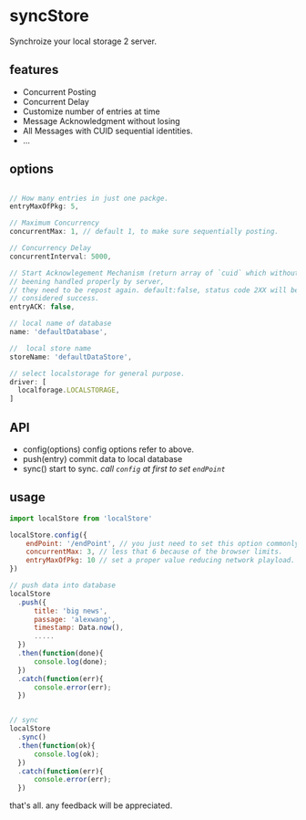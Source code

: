 # syncStore

Synchroize your local storage 2 server.

## features

- Concurrent Posting
- Concurrent Delay
- Customize number of entries at time
- Message Acknowledgment without losing
- All Messages with CUID sequential identities.
- ...


## options

``` javascript

// How many entries in just one packge.
entryMaxOfPkg: 5, 

// Maximum Concurrency
concurrentMax: 1, // default 1, to make sure sequentially posting.

// Concurrency Delay
concurrentInterval: 5000, 

// Start Acknowlegement Mechanism (return array of `cuid` which without 
// beening handled properly by server, 
// they need to be repost again. default:false, status code 2XX will be 
// considered success.
entryACK: false, 

// local name of database
name: 'defaultDatabase', 

//  local store name
storeName: 'defaultDataStore', 

// select localstorage for general purpose.
driver: [
  localforage.LOCALSTORAGE, 
]

```

## API

- config(options) config options refer to above.
- push(entry) commit data to local database
- sync() start to sync. *call `config` at first to set `endPoint`*

## usage

``` javascript
import localStore from 'localStore'

localStore.config({
    endPoint: '/endPoint', // you just need to set this option commonly.
    concurrentMax: 3, // less that 6 because of the browser limits.
    entryMaxOfPkg: 10 // set a proper value reducing network playload.
})

// push data into database
localStore
  .push({
      title: 'big news',
      passage: 'alexwang',
      timestamp: Data.now(),
      .....
  })
  .then(function(done){
      console.log(done);
  })
  .catch(function(err){
      console.error(err);
  })


// sync
localStore
  .sync()
  .then(function(ok){
      console.log(ok);
  })
  .catch(function(err){
      console.error(err);
  })
```

that's all. any feedback will be appreciated.
